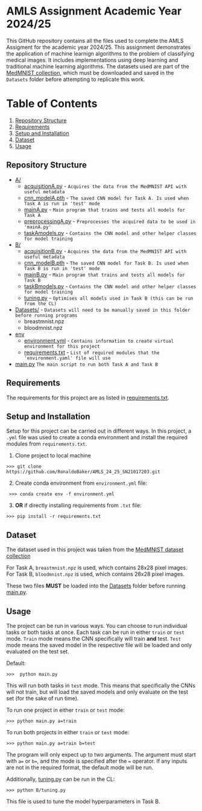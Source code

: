 # AMLS Assignment Academic Year 2024/25

This GitHub repository contains all the files used to complete the AMLS Assigment for the academic year 2024/25. This assignment demonstrates the application of machine learnign algorithms to the problem of classifying medical images. It includes implementations using deep learning and traditional machine learning algorithms. The datasets used are part of the [MedMNIST collection](https://github.com/MedMNIST/MedMNIST), which must be downloaded and saved in the `Datasets` folder before attempting to replicate this work.

# Table of Contents
1. [Repository Structure](#repository-structure)
2. [Requirements](#requirements)
3. [Setup and Installation](#setup-and-installation)
4. [Dataset](#dataset)
5. [Usage](#usage)

## Repository Structure
- [A/](A/)
  - [acquisitionA.py](A/acquisitionA.py) - `Acquires the data from the MedMNIST API with useful metadata`
  - [cnn_modelA.pth](A/cnn_modelA.oth) - `The saved CNN model for Task A. Is used when Task A is run in 'test' mode`
  - [mainA.py](A/mainA.py) - `Main program that trains and tests all models for Task A`
  - [preprocessingA.py](A/preprocessingA.py) - `Preprocesses the acquired data to be used in 'mainA.py'`
  - [taskAmodels.py](A/taskAmodels.py) - `Contains the CNN model and other helper classes for model training`
- [B/](B/)
  - [acquisitionB.py](B/acquisitionB.py) - `Acquires the data from the MedMNIST API with useful metadata`
  - [cnn_modelB.pth](B/cnn_modelB.pth) - `The saved CNN model for Task B. Is used when Task B is run in 'test' mode`
  - [mainB.py](B/mainB.py) - `Main program that trains and tests all models for Task B`
  - [taskBmodels.py](B/taskBmodels.py) - `Contains the CNN model and other helper classes for model training`
  - [tuning.py](B/tuning.py) - `Optimises all models used in Task B (this can be run from the CL)`
- [Datasets/](Datasets/) - `Datasets will need to be manually saved in this folder before running programs`
  - breastmnist.npz
  - bloodmnist.npz
- [env](env/)
  - [environment.yml](environment.yml) - `Contains information to create virtual environment for this project`
  - [requirements.txt](requirements.txt) - `List of required modules that the 'environment.yaml' file will use`
- [main.py](main.py) `The main script to run both Task A and Task B`

## Requirements
The requirements for this project are as listed in [requirements.txt](env/requirements.txt).

## Setup and Installation
Setup for this project can be carried out in different ways. In this project, a `.yml` file was used to create a conda environment and install the required modules from `requirements.txt`.

1. Clone project to local machine
```
>>> git clone https://github.com/RonaldoBaker/AMLS_24_25_SN21017203.git
```

2. Create conda environment from `environment.yml` file:
```
 >>> conda create env -f environment.yml
```
3. **OR** if directly installing requirements from `.txt` file:
```
>>> pip install -r requirements.txt
```

## Dataset
The dataset used in this project was taken from the [MedMNIST dataset collection](https://zenodo.org/records/10519652)

For Task A, `breastmnist.npz` is used, which contains 28x28 pixel images. For Task B, `bloodmnist.npz` is used, which contains 28x28 pixel images. 

These two files **MUST** be loaded into the [Datasets](Datasets/) folder before running [main.py](main.py).

## Usage
The project can be run in various ways. You can choose to run individual tasks or both tasks at once. Each task can be run in either `train` or `test` mode. `Train` mode means the CNN specifically will train **and** test. `Test` mode means the saved model in the respective file will be loaded and only evaluated on the test set.

Default:
```
>>>  python main.py
```
This will run both tasks in `test` mode. This means that specifically the CNNs will not train, but will load the saved models and only evaluate on the test set (for the sake of run time).

To run one project in either `train` or `test` mode:
```
>>> python main.py a=train
```
To run both projects in either `train` or `test` mode:
```
>>> python main.py a=train b=test
```
The program will only expect up to two arguments. The argument must start with `a=` or `b=`, and the mode is specified after the `=` operator. If any inputs are not in the required format, the default mode will be run.

Additionally, [tuning.py](B/tuning.py) can be run in the CL:
```
>>> python B/tuning.py
```
This file is used to tune the model hyperparameters in Task B. 
